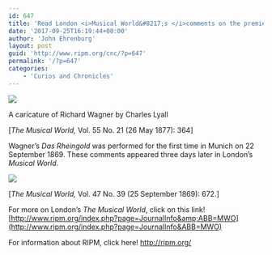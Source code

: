 ```yaml
---
id: 647
title: 'Read London <i>Musical World&#8217;s </i>comments on the premiere of Wagner’s “absurd” <i>Rheingold</i>, published 148 years ago today.'
date: '2017-09-25T16:19:44+00:00'
author: 'John Ehrenburg'
layout: post
guid: 'http://www.ripm.org/cnc/?p=647'
permalink: '/?p=647'
categories:
    - 'Curios and Chronicles'
---
```


![](http://www.ripm.org/cnc/wp-content/uploads/2017/09/Wagner.png)

A caricature of Richard Wagner by Charles Lyall

\[*The Musical World,* Vol. 55 No. 21 (26 May 1877): 364\]

Wagner’s *Das Rheingold* was performed for the first time in Munich on 22 September 1869. These comments appeared three days later in London’s *Musical World*.

![](http://www.ripm.org/cnc/wp-content/uploads/2017/09/mwo_47_0683.jpg)

\[*The Musical World,* Vol. 47 No. 39 (25 September 1869): 672.\]

For more on London’s *The Musical World*, click on this link! [http://www.ripm.org/index.php?page=JournalInfo&amp;ABB=MWO](http://www.ripm.org/index.php?page=JournalInfo&ABB=MWO)

For information about RIPM, click here! <http://ripm.org/>